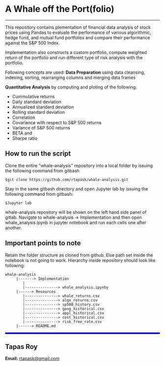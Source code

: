 # A Whale off the Port(folio)
---

This repository contains plementation of financial data analysis of stock prices using Pandas to evaluate the performance of various algorithmic, hedge fund, and mutual fund portfolios and compare their performance against the S&P 500 Index. 

Implementation also constructs a custom portfolio, compute weighted return of the portfolio and run different type of risk analysis with the portfolio.

Following concepts are used:
**Data Preparation**
using data cleansing, indexing, sorting, rearranging columns and merging data frames 

**Quantitative Analysis** 
by computing and ploting of the following:
* Cummulative returns
* Daily standard deviation
* Annualized standard deviation
* Rolling standard deviation
* Correlation
* Covariance with respect to S&P 500 returns
* Variance of S&P 500 returns
* BETA and 
* Sharpe ratio

## How to run the script <br>
Clone the entire "whale-analysis" repository into a local folder by issuing the following command from gitbash <br>
```
$git clone https://github.com/rtapask/whale-analysis.git
```
Stay in the same gitbash directory and open Jupyter lab by issuing the following command from gitbash: <br>
```
$Jupyter lab
```

whale-analysis repository will be shown on the left hand side panel of gitlab. Navigate to whale-analysis -> Implementation and then open whale_analysis.ipynb in jupyter notebook and run each cells one after another.

## Important points to note <br>
Retain the folder structure as cloned from github. Else path set inside the notebook is not going to work. 
Hierarchy inside repository should look like following:
```
whale-analysis 
     |-------> Implementation 
        | 
        |---------------> whale_analysis.ipynby 
     |------> Resources 
        |---------------> whale_returns.csv 
        |---------------> algo_returns.csv 
        |---------------> sp500_history.csv 
        |---------------> goog_historical.csv
        |---------------> appl_historical.csv
        |---------------> cost_historical.csv
        |---------------> risk_free_rate.csv
     |------> README.md 
```



<hr style="border:2px solid blue"> </hr>

## Tapas Roy

**Email:** rtapask@gmail.com